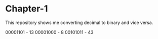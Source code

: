 # Chapter-1
This repository shows me converting decimal to binary and vice versa.

00001101 - 13
00001000 - 8
00101011 - 43
